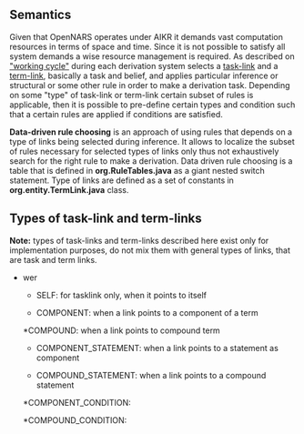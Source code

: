 ## Semantics

Given that OpenNARS operates under AIKR it demands vast computation resources in terms of space and time. Since it is not possible to satisfy all system demands a wise resource management is required. As described on ["working cycle"](https://github.com/opennars/opennars/wiki/Working-Cycle-and-Tasks-Management-in-OpenNARS) during each derivation system selects a [task-link](https://github.com/opennars/opennars/wiki/Types-of-Links:-task-and-term-links) and a [term-link](https://github.com/opennars/opennars/wiki/Types-of-Links:-task-and-term-links), basically a task and belief, and applies particular inference or structural or some other rule  in order to make a derivation task. Depending on some "type" of task-link or term-link certain subset of rules is applicable, then it is possible to pre-define certain types and condition such that a certain rules are applied if conditions are satisfied.     

**Data-driven rule choosing** is an approach of using rules that depends on a type of links being selected during inference. It allows to localize the subset of rules necessary for selected types of links only thus not exhaustively search for the right rule to make a derivation. Data driven rule choosing is a table that is defined in **org.RuleTables.java** as a giant nested switch statement. Type of links are defined as a set of constants in **org.entity.TermLink.java** class.

## Types of task-link and term-links
**Note:** types of task-links and term-links described here exist only for implementation purposes, do not mix them with general types of links, that are task and term links.
- wer 
    * SELF: for tasklink only, when it points to itself 
    
    * COMPONENT: when a link points to a component of a term

    *COMPOUND: when a link points to compound term
    
    * COMPONENT_STATEMENT: when a link points to a statement as component
    
    * COMPOUND_STATEMENT: when a link points to a compound statement
    
    *COMPONENT_CONDITION:
    
    *COMPOUND_CONDITION:

